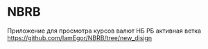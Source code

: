 # NBRB
Приложение для просмотра курсов валют НБ РБ
активная ветка https://github.com/IamEgor/NBRB/tree/new_disign
